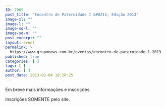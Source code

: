 ```yaml
---
ID: 2965
post_title: 'Encontro de Paternidade I &#8211; Edição 2013'
image-xl: ""
image-l: ""
image-sq-l: ""
image-sq-m: ""
post_excerpt: ""
layout: event
permalink: >
  https://www.gruponews.com.br/eventos/encontro-de-paternidade-1-2013
published: true
categories: [ ]
tags: [ ]
author: [ ]
post_date: 2013-02-04 18:20:25
---
```

Em breve mais informações e inscrições.

Inscrições SOMENTE pelo site.